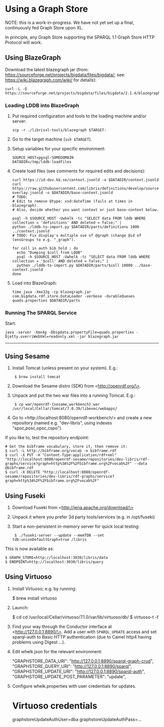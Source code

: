 # Using a Graph Store

NOTE: this is a work-in-progress. We have not yet set up a final, continuously fed Graph Store upon XL.

In principle, any Graph Store supporting the SPARQL 1.1 Graph Store HTTP Protocol will work.

## Using BlazeGraph

Download the latest blazegraph jar (from: https://sourceforge.net/projects/bigdata/files/bigdata/; see: https://wiki.blazegraph.com/wiki/ for details):

    curl -L -O https://sourceforge.net/projects/bigdata/files/bigdata/2.1.4/blazegraph.jar

### Loading LDDB into BlazeGraph

1. Put required configuration and tools to the loading machine and/or server:

    ```
    scp -r ./librisxl-tools/blazegraph $TARGET:
    ```

2. Go to the target machine (`ssh $TARGET`).

3. Setup variables for your specific environment:

    ```
    SOURCE_HOST=pgsql-SOMEDOMAIN
    DATADIR=/tmp/lddb-loadfiles
    ```

4. Create load files (see comments for required edits and decisions):

    ```
    curl https://id-dev.kb.se/context.jsonld -o $DATADIR/context.jsonld
    curl https://raw.githubusercontent.com/libris/definitions/develop/source/vocab-overlay.jsonld -o $DATADIR/base-context.jsonld
    # TODO:
    # Edit to remove @type: xsd:dateTime (fails at times in blazegraph).
    # Also, decide whether you want context or just base-context below.

    psql -h $SOURCE_HOST -Uwhelk -tc "SELECT data FROM lddb WHERE collection = 'definitions' AND deleted = false;" |
    python ./lddb-to-import.py $DATADIR/parts/definitions 1000 ../context.jsonld
    # TODO: Fix display's multiple use of @graph (change @id of lensGroups to e.g. "_graph").

    for coll in auth bib hold ; do
      echo "Dumping $coll from LDDB"
      psql -h $SOURCE_HOST -Uwhelk -tc "SELECT data FROM lddb WHERE collection = '$coll' AND deleted = false;" |
      python ./lddb-to-import.py $DATADIR/parts/$coll 10000 ../base-context.jsonld
    done
    ```

5. Load into BlazeGraph:

    ```
    time java -Xmx32g -cp blazegraph.jar com.bigdata.rdf.store.DataLoader -verbose -durableQueues quads.properties $DATADIR/parts
    ```

### Running The SPARQL Service

Start:

    java -server -Xmx4g -Dbigdata.propertyFile=quads.properties -Djetty.overriWebXml=readonly.xml -jar blazegraph.jar

----

## Using Sesame

1. Install Tomcat (unless present on your system). E.g.:

        $ brew install tomcat

2. Download the Sesame distro (SDK) from \<http://openrdf.org/\>.

3. Unpack and put the two war files into a running Tomcat. E.g.:

        $ cp war/openrdf-{sesame,workbench}.war /usr/local/Cellar/tomcat/7.0.39/libexec/webapps/

4. Go to \<http://localhost:8080/openrdf-workbench/\> and create a new repository (named e.g. "dev-libris", using indexes "spoc,posc,opsc,cspo").

If you like to, test the repository endpoint:

    # Get the bibframe vocabulary, store it, then remove it:
    $ curl -L http://bibframe.org/vocab -o bibframe.rdf
    $ curl -X PUT -H "Content-Type:application/rdf+xml" "http://localhost:8080/openrdf-sesame/repositories/dev-libris/rdf-graphs/service?graph=http%3A%2F%2Fbibframe.org%2Fvocab%2F" --data @bibframe.rdf
    $ curl -X DELETE "http://localhost:8080/openrdf-sesame/repositories/dev-libris/rdf-graphs/service?graph=http%3A%2F%2Fbibframe.org%2Fvocab%2F"

## Using Fuseki

1. Download Fuseki from \<http://jena.apache.org/download/\>
2. Unpack it where you prefer 3d party tools/services (e.g. in /opt/fuseki)
3. Start a non-persistent in-memory server for quick local testing:

        $ ./fuseki-server --update --memTDB --set tdb:unionDefaultGraph=true /libris

This is now available as:

    $ GRAPH_STORE=http://localhost:3030/libris/data
    $ ENDPOINT=http://localhost:3030/libris/query

## Using Virtuoso

1. Install Virtuoso; e.g. by running:

    $ brew install virtuoso

2. Launch:

    $ cd cd /usr/local/Cellar/virtuoso/7.1.0/var/lib/virtuoso/db/
    $ virtuoso-t -f

3. Find your way through the Conductor interface at \<http://127.0.0.1:8890/\>.
   Add a user with `SPARQL_UPDATE` access and set sparql-auth to Basic HTTP
   authentication (due to Camel http4 having problems using Digest ...).

4. Edit whelk.json for the relevant environment:

    "GRAPHSTORE_DATA_URI": "http://127.0.0.1:8890/sparql-graph-crud",
    "GRAPHSTORE_QUERY_URI": "http://127.0.0.1:8890/sparql",
    "GRAPHSTORE_UPDATE_URI": "http://127.0.0.1:8890/sparql-auth",
    "GRAPHSTORE_UPDATE_POST_PARAMETER": "update",

5. Configure whelk.properties with user credentials for updates.

    # Virtuoso credentials
    graphstoreUpdateAuthUser=dba
    graphstoreUpdateAuthPass=...


